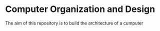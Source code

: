 # Computer Organization and Design

The aim of this repository is to build the architecture of a cumputer 
